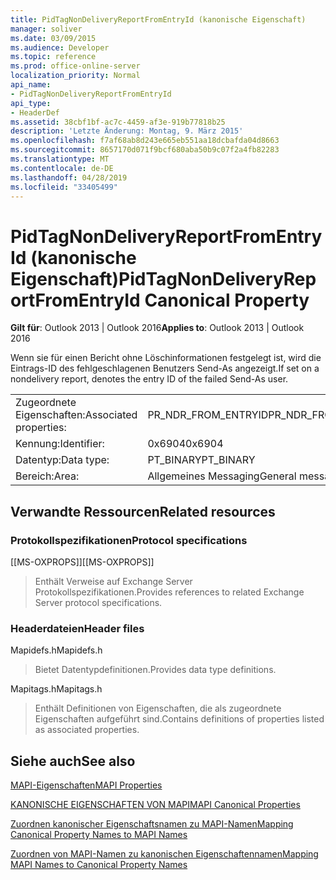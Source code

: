 ```yaml
---
title: PidTagNonDeliveryReportFromEntryId (kanonische Eigenschaft)
manager: soliver
ms.date: 03/09/2015
ms.audience: Developer
ms.topic: reference
ms.prod: office-online-server
localization_priority: Normal
api_name:
- PidTagNonDeliveryReportFromEntryId
api_type:
- HeaderDef
ms.assetid: 38cbf1bf-ac7c-4459-af3e-919b77818b25
description: 'Letzte Änderung: Montag, 9. März 2015'
ms.openlocfilehash: f7af68ab8d243e665eb551aa18dcbafda04d8663
ms.sourcegitcommit: 8657170d071f9bcf680aba50b9c07f2a4fb82283
ms.translationtype: MT
ms.contentlocale: de-DE
ms.lasthandoff: 04/28/2019
ms.locfileid: "33405499"
---
```

# <a name="pidtagnondeliveryreportfromentryid-canonical-property"></a><span data-ttu-id="a9914-103">PidTagNonDeliveryReportFromEntryId (kanonische Eigenschaft)</span><span class="sxs-lookup"><span data-stu-id="a9914-103">PidTagNonDeliveryReportFromEntryId Canonical Property</span></span>

  
  
<span data-ttu-id="a9914-104">**Gilt für**: Outlook 2013 | Outlook 2016</span><span class="sxs-lookup"><span data-stu-id="a9914-104">**Applies to**: Outlook 2013 | Outlook 2016</span></span> 
  
<span data-ttu-id="a9914-105">Wenn sie für einen Bericht ohne Löschinformationen festgelegt ist, wird die Eintrags-ID des fehlgeschlagenen Benutzers Send-As angezeigt.</span><span class="sxs-lookup"><span data-stu-id="a9914-105">If set on a nondelivery report, denotes the entry ID of the failed Send-As user.</span></span>
  
|||
|:-----|:-----|
|<span data-ttu-id="a9914-106">Zugeordnete Eigenschaften:</span><span class="sxs-lookup"><span data-stu-id="a9914-106">Associated properties:</span></span>  <br/> |<span data-ttu-id="a9914-107">PR_NDR_FROM_ENTRYID</span><span class="sxs-lookup"><span data-stu-id="a9914-107">PR_NDR_FROM_ENTRYID</span></span>  <br/> |
|<span data-ttu-id="a9914-108">Kennung:</span><span class="sxs-lookup"><span data-stu-id="a9914-108">Identifier:</span></span>  <br/> |<span data-ttu-id="a9914-109">0x6904</span><span class="sxs-lookup"><span data-stu-id="a9914-109">0x6904</span></span>  <br/> |
|<span data-ttu-id="a9914-110">Datentyp:</span><span class="sxs-lookup"><span data-stu-id="a9914-110">Data type:</span></span>  <br/> |<span data-ttu-id="a9914-111">PT_BINARY</span><span class="sxs-lookup"><span data-stu-id="a9914-111">PT_BINARY</span></span>  <br/> |
|<span data-ttu-id="a9914-112">Bereich:</span><span class="sxs-lookup"><span data-stu-id="a9914-112">Area:</span></span>  <br/> |<span data-ttu-id="a9914-113">Allgemeines Messaging</span><span class="sxs-lookup"><span data-stu-id="a9914-113">General messaging</span></span>  <br/> |
   
## <a name="related-resources"></a><span data-ttu-id="a9914-114">Verwandte Ressourcen</span><span class="sxs-lookup"><span data-stu-id="a9914-114">Related resources</span></span>

### <a name="protocol-specifications"></a><span data-ttu-id="a9914-115">Protokollspezifikationen</span><span class="sxs-lookup"><span data-stu-id="a9914-115">Protocol specifications</span></span>

<span data-ttu-id="a9914-116">[[MS-OXPROPS]]</span><span class="sxs-lookup"><span data-stu-id="a9914-116">[[MS-OXPROPS]]</span></span> 
  
> <span data-ttu-id="a9914-117">Enthält Verweise auf Exchange Server Protokollspezifikationen.</span><span class="sxs-lookup"><span data-stu-id="a9914-117">Provides references to related Exchange Server protocol specifications.</span></span>
    
### <a name="header-files"></a><span data-ttu-id="a9914-118">Headerdateien</span><span class="sxs-lookup"><span data-stu-id="a9914-118">Header files</span></span>

<span data-ttu-id="a9914-119">Mapidefs.h</span><span class="sxs-lookup"><span data-stu-id="a9914-119">Mapidefs.h</span></span>
  
> <span data-ttu-id="a9914-120">Bietet Datentypdefinitionen.</span><span class="sxs-lookup"><span data-stu-id="a9914-120">Provides data type definitions.</span></span>
    
<span data-ttu-id="a9914-121">Mapitags.h</span><span class="sxs-lookup"><span data-stu-id="a9914-121">Mapitags.h</span></span>
  
> <span data-ttu-id="a9914-122">Enthält Definitionen von Eigenschaften, die als zugeordnete Eigenschaften aufgeführt sind.</span><span class="sxs-lookup"><span data-stu-id="a9914-122">Contains definitions of properties listed as associated properties.</span></span>
    
## <a name="see-also"></a><span data-ttu-id="a9914-123">Siehe auch</span><span class="sxs-lookup"><span data-stu-id="a9914-123">See also</span></span>



[<span data-ttu-id="a9914-124">MAPI-Eigenschaften</span><span class="sxs-lookup"><span data-stu-id="a9914-124">MAPI Properties</span></span>](mapi-properties.md)
  
[<span data-ttu-id="a9914-125">KANONISCHE EIGENSCHAFTEN VON MAPI</span><span class="sxs-lookup"><span data-stu-id="a9914-125">MAPI Canonical Properties</span></span>](mapi-canonical-properties.md)
  
[<span data-ttu-id="a9914-126">Zuordnen kanonischer Eigenschaftsnamen zu MAPI-Namen</span><span class="sxs-lookup"><span data-stu-id="a9914-126">Mapping Canonical Property Names to MAPI Names</span></span>](mapping-canonical-property-names-to-mapi-names.md)
  
[<span data-ttu-id="a9914-127">Zuordnen von MAPI-Namen zu kanonischen Eigenschaftennamen</span><span class="sxs-lookup"><span data-stu-id="a9914-127">Mapping MAPI Names to Canonical Property Names</span></span>](mapping-mapi-names-to-canonical-property-names.md)


